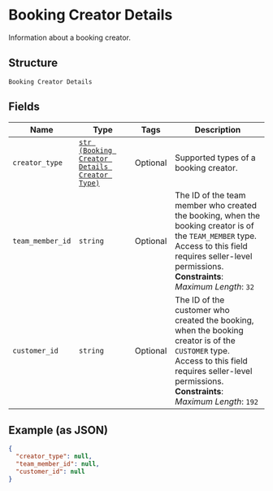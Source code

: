 
# Booking Creator Details

Information about a booking creator.

## Structure

`Booking Creator Details`

## Fields

| Name | Type | Tags | Description |
|  --- | --- | --- | --- |
| `creator_type` | [`str (Booking Creator Details Creator Type)`](../../doc/models/booking-creator-details-creator-type.md) | Optional | Supported types of a booking creator. |
| `team_member_id` | `string` | Optional | The ID of the team member who created the booking, when the booking creator is of the `TEAM_MEMBER` type.<br>Access to this field requires seller-level permissions.<br>**Constraints**: *Maximum Length*: `32` |
| `customer_id` | `string` | Optional | The ID of the customer who created the booking, when the booking creator is of the `CUSTOMER` type.<br>Access to this field requires seller-level permissions.<br>**Constraints**: *Maximum Length*: `192` |

## Example (as JSON)

```json
{
  "creator_type": null,
  "team_member_id": null,
  "customer_id": null
}
```

